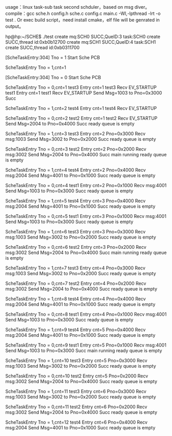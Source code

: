   usage：linux task-sub task second schduler，based on msg diver。
  compile：gcc sche.h config.h sche.c config.c main.c -Wl,-lpthread -lrt  -o test .
Or exec build script，need install cmake，elf file will be genrated in output。

hp@hp:~/SCHE$ ./test 
create mq:SCH0 SUCC,QueID:3
task:SCH0 create SUCC,thread id:0xb0b12700
create mq:SCH1 SUCC,QueID:4
task:SCH1 create SUCC,thread id:0xb0311700

 [ScheTaskEntry:304] Tno = 1 Start  Sche PCB

 ScheTaskEntry Tno = 1,cnt=1 

 [ScheTaskEntry:304] Tno = 0 Start  Sche PCB

 ScheTaskEntry Tno = 0,cnt=1 
test3 Entry cnt=1
test3 Recv EV_STARTUP
test1 Entry cnt=1
test1 Recv EV_STARTUP
Send Msg=1003 to Pno=0x3000 Succ

 ScheTaskEntry Tno = 1,cnt=2 
test4 Entry cnt=1
test4 Recv EV_STARTUP

 ScheTaskEntry Tno = 0,cnt=2 
test2 Entry cnt=1
test2 Recv EV_STARTUP
Send Msg=2004 to Pno=0x4000 Succ
ready queue is empty

 ScheTaskEntry Tno = 1,cnt=3 
test3 Entry cnt=2
Pno=0x3000 Recv msg:1003
Send Msg=3002 to Pno=0x2000 Succ
ready queue is empty

 ScheTaskEntry Tno = 0,cnt=3 
test2 Entry cnt=2
Pno=0x2000 Recv msg:3002
Send Msg=2004 to Pno=0x4000 Succ
main running
ready queue is empty

 ScheTaskEntry Tno = 1,cnt=4 
test4 Entry cnt=2
Pno=0x4000 Recv msg:2004
Send Msg=4001 to Pno=0x1000 Succ
ready queue is empty

 ScheTaskEntry Tno = 0,cnt=4 
test1 Entry cnt=2
Pno=0x1000 Recv msg:4001
Send Msg=1003 to Pno=0x3000 Succ
ready queue is empty

 ScheTaskEntry Tno = 1,cnt=5 
test4 Entry cnt=3
Pno=0x4000 Recv msg:2004
Send Msg=4001 to Pno=0x1000 Succ
ready queue is empty

 ScheTaskEntry Tno = 0,cnt=5 
test1 Entry cnt=3
Pno=0x1000 Recv msg:4001
Send Msg=1003 to Pno=0x3000 Succ
ready queue is empty

 ScheTaskEntry Tno = 1,cnt=6 
test3 Entry cnt=3
Pno=0x3000 Recv msg:1003
Send Msg=3002 to Pno=0x2000 Succ
ready queue is empty

 ScheTaskEntry Tno = 0,cnt=6 
test2 Entry cnt=3
Pno=0x2000 Recv msg:3002
Send Msg=2004 to Pno=0x4000 Succ
main running
ready queue is empty

 ScheTaskEntry Tno = 1,cnt=7 
test3 Entry cnt=4
Pno=0x3000 Recv msg:1003
Send Msg=3002 to Pno=0x2000 Succ
ready queue is empty

 ScheTaskEntry Tno = 0,cnt=7 
test2 Entry cnt=4
Pno=0x2000 Recv msg:3002
Send Msg=2004 to Pno=0x4000 Succ
ready queue is empty

 ScheTaskEntry Tno = 1,cnt=8 
test4 Entry cnt=4
Pno=0x4000 Recv msg:2004
Send Msg=4001 to Pno=0x1000 Succ
ready queue is empty

 ScheTaskEntry Tno = 0,cnt=8 
test1 Entry cnt=4
Pno=0x1000 Recv msg:4001
Send Msg=1003 to Pno=0x3000 Succ
ready queue is empty

 ScheTaskEntry Tno = 1,cnt=9 
test4 Entry cnt=5
Pno=0x4000 Recv msg:2004
Send Msg=4001 to Pno=0x1000 Succ
ready queue is empty

 ScheTaskEntry Tno = 0,cnt=9 
test1 Entry cnt=5
Pno=0x1000 Recv msg:4001
Send Msg=1003 to Pno=0x3000 Succ
main running
ready queue is empty

 ScheTaskEntry Tno = 1,cnt=10 
test3 Entry cnt=5
Pno=0x3000 Recv msg:1003
Send Msg=3002 to Pno=0x2000 Succ
ready queue is empty

 ScheTaskEntry Tno = 0,cnt=10 
test2 Entry cnt=5
Pno=0x2000 Recv msg:3002
Send Msg=2004 to Pno=0x4000 Succ
ready queue is empty

 ScheTaskEntry Tno = 1,cnt=11 
test3 Entry cnt=6
Pno=0x3000 Recv msg:1003
Send Msg=3002 to Pno=0x2000 Succ
ready queue is empty

 ScheTaskEntry Tno = 0,cnt=11 
test2 Entry cnt=6
Pno=0x2000 Recv msg:3002
Send Msg=2004 to Pno=0x4000 Succ
ready queue is empty

 ScheTaskEntry Tno = 1,cnt=12 
test4 Entry cnt=6
Pno=0x4000 Recv msg:2004
Send Msg=4001 to Pno=0x1000 Succ
ready queue is empty


